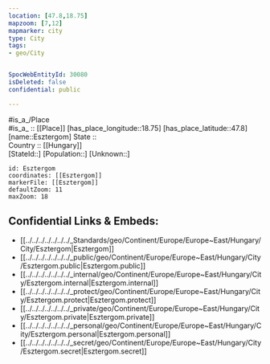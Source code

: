 ```yaml
---
location: [47.8,18.75] 
mapzoom: [7,12] 
mapmarker: city 
type: City
tags:
- geo/City


SpocWebEntityId: 30080
isDeleted: false
confidential: public

---
```

#is_a_/Place  
#is_a_ :: [[Place]] 
[has_place_longitude::18.75] 
[has_place_latitude::47.8] 
[name::Esztergom] 
State ::  
Country :: [[Hungary]]  
[StateId::] 
[Population::] 
[Unknown::] 


```leaflet
id: Esztergom
coordinates: [[Esztergom]] 
markerFile: [[Esztergom]] 
defaultZoom: 11 
maxZoom: 18
```


## Confidential Links & Embeds: 
- [[../../../../../../../_Standards/geo/Continent/Europe/Europe~East/Hungary/City/Esztergom|Esztergom]] 
- [[../../../../../../../_public/geo/Continent/Europe/Europe~East/Hungary/City/Esztergom.public|Esztergom.public]] 
- [[../../../../../../../_internal/geo/Continent/Europe/Europe~East/Hungary/City/Esztergom.internal|Esztergom.internal]] 
- [[../../../../../../../_protect/geo/Continent/Europe/Europe~East/Hungary/City/Esztergom.protect|Esztergom.protect]] 
- [[../../../../../../../_private/geo/Continent/Europe/Europe~East/Hungary/City/Esztergom.private|Esztergom.private]] 
- [[../../../../../../../_personal/geo/Continent/Europe/Europe~East/Hungary/City/Esztergom.personal|Esztergom.personal]] 
- [[../../../../../../../_secret/geo/Continent/Europe/Europe~East/Hungary/City/Esztergom.secret|Esztergom.secret]] 
